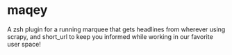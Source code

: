 # maqey
A zsh plugin for a running marquee that gets headlines from wherever using scrapy, and short_url to keep you informed while working in our favorite user space!
